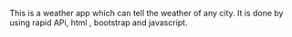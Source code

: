 This is a weather app which can tell the weather of any city. It is done by using rapid APi, html , bootstrap and javascript.
